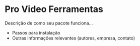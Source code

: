 # Pro Video Ferramentas

Descrição de como seu pacote funciona...

* Passos para instalação
* Outras informações relevantes (autores, empresa, contato)